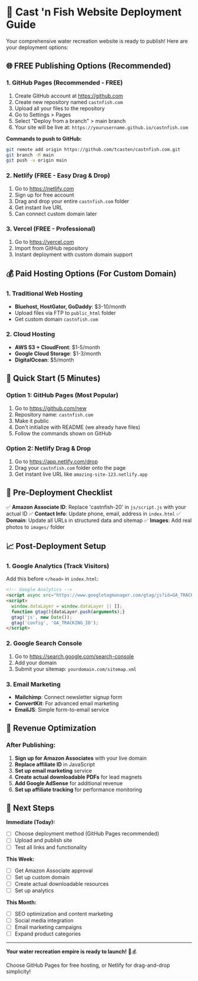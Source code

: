 # 🚀 Cast 'n Fish Website Deployment Guide

Your comprehensive water recreation website is ready to publish! Here are your deployment options:

## 🌐 **FREE Publishing Options (Recommended)**

### 1. **GitHub Pages (Recommended - FREE)**
1. Create GitHub account at https://github.com
2. Create new repository named `castnfish.com`
3. Upload all your files to the repository
4. Go to Settings > Pages
5. Select "Deploy from a branch" > main branch
6. Your site will be live at: `https://yourusername.github.io/castnfish.com`

**Commands to push to GitHub:**
```bash
git remote add origin https://github.com/tcasten/castnfish.com.git
git branch -M main
git push -u origin main
```

### 2. **Netlify (FREE - Easy Drag & Drop)**
1. Go to https://netlify.com
2. Sign up for free account
3. Drag and drop your entire `castnfish.com` folder
4. Get instant live URL
5. Can connect custom domain later

### 3. **Vercel (FREE - Professional)**
1. Go to https://vercel.com
2. Import from GitHub repository
3. Instant deployment with custom domain support

## 💰 **Paid Hosting Options (For Custom Domain)**

### 1. **Traditional Web Hosting**
- **Bluehost, HostGator, GoDaddy**: $3-10/month
- Upload files via FTP to `public_html` folder
- Get custom domain `castnfish.com`

### 2. **Cloud Hosting**
- **AWS S3 + CloudFront**: $1-5/month
- **Google Cloud Storage**: $1-3/month
- **DigitalOcean**: $5/month

## 🎯 **Quick Start (5 Minutes)**

### Option 1: GitHub Pages (Most Popular)
1. Go to https://github.com/new
2. Repository name: `castnfish.com`
3. Make it public
4. Don't initialize with README (we already have files)
5. Follow the commands shown on GitHub

### Option 2: Netlify Drag & Drop
1. Go to https://app.netlify.com/drop
2. Drag your `castnfish.com` folder onto the page
3. Get instant live URL like `amazing-site-123.netlify.app`

## 🔧 **Pre-Deployment Checklist**

✅ **Amazon Associate ID**: Replace 'castnfish-20' in `js/script.js` with your actual ID
✅ **Contact Info**: Update phone, email, address in `index.html`
✅ **Domain**: Update all URLs in structured data and sitemap
✅ **Images**: Add real photos to `images/` folder

## 📈 **Post-Deployment Setup**

### 1. **Google Analytics** (Track Visitors)
Add this before `</head>` in `index.html`:
```html
<!-- Google Analytics -->
<script async src="https://www.googletagmanager.com/gtag/js?id=GA_TRACKING_ID"></script>
<script>
  window.dataLayer = window.dataLayer || [];
  function gtag(){dataLayer.push(arguments);}
  gtag('js', new Date());
  gtag('config', 'GA_TRACKING_ID');
</script>
```

### 2. **Google Search Console**
1. Go to https://search.google.com/search-console
2. Add your domain
3. Submit your sitemap: `yourdomain.com/sitemap.xml`

### 3. **Email Marketing**
- **Mailchimp**: Connect newsletter signup form
- **ConvertKit**: For advanced email marketing
- **EmailJS**: Simple form-to-email service

## 🎣 **Revenue Optimization**

### After Publishing:
1. **Sign up for Amazon Associates** with your live domain
2. **Replace affiliate ID** in JavaScript
3. **Set up email marketing** service
4. **Create actual downloadable PDFs** for lead magnets
5. **Add Google AdSense** for additional revenue
6. **Set up affiliate tracking** for performance monitoring

## 🚀 **Next Steps**

**Immediate (Today):**
- [ ] Choose deployment method (GitHub Pages recommended)
- [ ] Upload and publish site
- [ ] Test all links and functionality

**This Week:**
- [ ] Get Amazon Associate approval
- [ ] Set up custom domain
- [ ] Create actual downloadable resources
- [ ] Set up analytics

**This Month:**
- [ ] SEO optimization and content marketing
- [ ] Social media integration
- [ ] Email marketing campaigns
- [ ] Expand product categories

---

**Your water recreation empire is ready to launch!** 🌊💰

Choose GitHub Pages for free hosting, or Netlify for drag-and-drop simplicity!